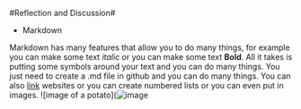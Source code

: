 #Reflection and Discussion#
- Markdown

Markdown has many features that allow you to do many things, for example you can make some text *italic* or you can make some text **Bold**. All it takes is putting some symbols around your text and you can do many things. You just need to create a .md file in github and you can do many things. You can also [link](https://www.youtube.com/watch?v=dQw4w9WgXcQ) websites or you can create numbered lists or you can even put in images. ![image of a potato](![image](https://user-images.githubusercontent.com/30244378/126197229-a0f04ee7-8be5-404c-9cc1-d0a719719ef9.png)

